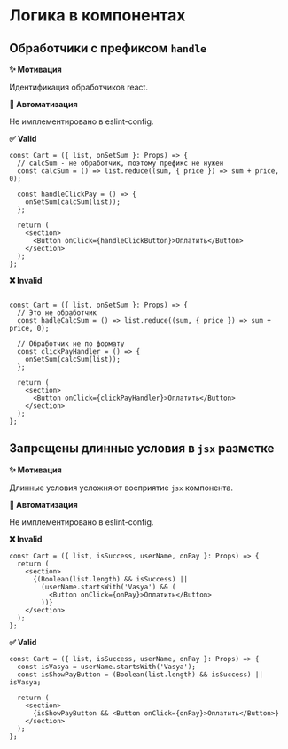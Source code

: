 # Логика в компонентах

## Обработчики с префиксом `handle`

**✨ Мотивация**

Идентификация обработчиков react.

**🤖 Автоматизация**

Не имплементировано в eslint-config.

**✅ Valid**

```tsx
const Cart = ({ list, onSetSum }: Props) => {
  // calcSum - не обработчик, поэтому префикс не нужен
  const calcSum = () => list.reduce((sum, { price }) => sum + price, 0);

  const handleClickPay = () => {
    onSetSum(calcSum(list));
  };

  return (
    <section>
      <Button onClick={handleClickButton}>Оплатить</Button>
    </section>
  );
};

```

**❌ Invalid**

```tsx

const Cart = ({ list, onSetSum }: Props) => {
  // Это не обработчик
  const hadleCalcSum = () => list.reduce((sum, { price }) => sum + price, 0);

  // Обработчик не по формату
  const clickPayHandler = () => {
    onSetSum(calcSum(list));
  };

  return (
    <section>
      <Button onClick={clickPayHandler}>Оплатить</Button>
    </section>
  );
};
```

## Запрещены длинные условия в `jsx` разметке

**✨ Мотивация**

Длинные условия усложняют восприятие `jsx` компонента.

**🤖 Автоматизация**

Не имплементировано в eslint-config.


**❌ Invalid**

```tsx
const Cart = ({ list, isSuccess, userName, onPay }: Props) => {
  return (
    <section>
      {(Boolean(list.length) && isSuccess) ||
        (userName.startsWith('Vasya') && (
          <Button onClick={onPay}>Оплатить</Button>
        ))}
    </section>
  );
};
```

**✅ Valid**

```tsx
const Cart = ({ list, isSuccess, userName, onPay }: Props) => {
  const isVasya = userName.startsWith('Vasya');
  const isShowPayButton = (Boolean(list.length) && isSuccess) || isVasya;

  return (
    <section>
      {isShowPayButton && <Button onClick={onPay}>Оплатить</Button>}
    </section>
  );
};
```
